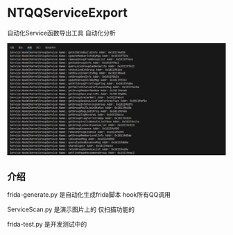 # NTQQServiceExport
自动化Service函数导出工具 自动化分析

![演示](./readme.png)

## 介绍
frida-generate.py 是自动化生成frida脚本 hook所有QQ调用

ServiceScan.py 是演示图片上的 仅扫描功能的

frida-test.py 是开发测试中的 